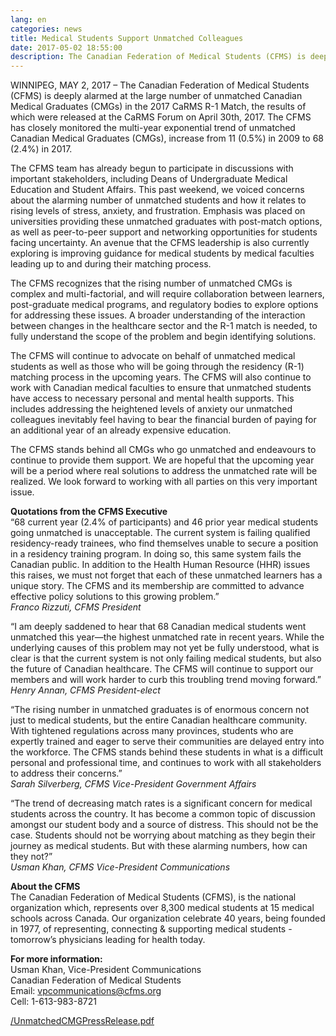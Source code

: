 ```yaml
---
lang: en
categories: news
title: Medical Students Support Unmatched Colleagues
date: 2017-05-02 18:55:00
description: The Canadian Federation of Medical Students (CFMS) is deeply alarmed at the large number of unmatched Canadian Medical Graduates (CMGs) in the 2017 CaRMS R-1 Match.
---
```



WINNIPEG, MAY 2, 2017 – The Canadian Federation of Medical Students (CFMS) is deeply alarmed at the large number of unmatched Canadian Medical Graduates (CMGs) in the 2017 CaRMS R-1 Match, the results of which were released at the CaRMS Forum on April 30th, 2017. The CFMS has closely monitored the multi-year exponential trend of unmatched Canadian Medical Graduates (CMGs), increase from 11 (0.5%) in 2009 to 68 (2.4%) in 2017.

The CFMS team has already begun to participate in discussions with important stakeholders, including Deans of Undergraduate Medical Education and Student Affairs. This past weekend, we voiced concerns about the alarming number of unmatched students and how it relates to rising levels of stress, anxiety, and frustration. Emphasis was placed on universities providing these unmatched graduates with post-match options, as well as peer-to-peer support and networking opportunities for students facing uncertainty. An avenue that the CFMS leadership is also currently exploring is improving guidance for medical students by medical faculties leading up to and during their matching process.

The CFMS recognizes that the rising number of unmatched CMGs is complex and multi-factorial, and will require collaboration between learners, post-graduate medical programs, and regulatory bodies to explore options for addressing these issues. A broader understanding of the interaction between changes in the healthcare sector and the R-1 match is needed, to fully understand the scope of the problem and begin identifying solutions.

The CFMS will continue to advocate on behalf of unmatched medical students as well as those who will be going through the residency (R-1) matching process in the upcoming years. The CFMS will also continue to work with Canadian medical faculties to ensure that unmatched students have access to necessary personal and mental health supports. This includes addressing the heightened levels of anxiety our unmatched colleagues inevitably feel having to bear the financial burden of paying for an additional year of an already expensive education.

The CFMS stands behind all CMGs who go unmatched and endeavours to continue to provide them support. We are hopeful that the upcoming year will be a period where real solutions to address the unmatched rate will be realized. We look forward to working with all parties on this very important issue.

**Quotations from the CFMS Executive**
<br>“68 current year (2.4% of participants) and 46 prior year medical students going unmatched is unacceptable. The current system is failing qualified residency-ready trainees, who find themselves unable to secure a position in a residency training program. In doing so, this same system fails the Canadian public. In addition to the Health Human Resource (HHR) issues this raises, we must not forget that each of these unmatched learners has a unique story. The CFMS and its membership are committed to advance effective policy solutions to this growing problem.”
<br>*Franco Rizzuti, CFMS President*

“I am deeply saddened to hear that 68 Canadian medical students went unmatched this year—the highest unmatched rate in recent years. While the underlying causes of this problem may not yet be fully understood, what is clear is that the current system is not only failing medical students, but also the future of Canadian healthcare. The CFMS will continue to support our members and will work harder to curb this troubling trend moving forward.”
<br>*Henry Annan, CFMS President-elect*

“The rising number in unmatched graduates is of enormous concern not just to medical students, but the entire Canadian healthcare community. With tightened regulations across many provinces, students who are expertly trained and eager to serve their communities are delayed entry into the workforce. The CFMS stands behind these students in what is a difficult personal and professional time, and continues to work with all stakeholders to address their concerns.”
<br>*Sarah Silverberg, CFMS Vice-President Government Affairs*

“The trend of decreasing match rates is a significant concern for medical students across the country. It has become a common topic of discussion amongst our student body and a source of distress. This should not be the case. Students should not be worrying about matching as they begin their journey as medical students. But with these alarming numbers, how can they not?”
<br>*Usman Khan, CFMS Vice-President Communications*

**About the CFMS**
<br>The Canadian Federation of Medical Students (CFMS), is the national organization which, represents over 8,300 medical students at 15 medical schools across Canada. Our organization celebrate 40 years, being founded in 1977, of representing, connecting & supporting medical students - tomorrow’s physicians leading for health today.

**For more information:**
<br>Usman Khan, Vice-President Communications
<br>Canadian Federation of Medical Students
<br>Email: vpcommunications@cfms.org
<br>Cell: 1-613-983-8721

[/UnmatchedCMGPressRelease.pdf](/UnmatchedCMGPressRelease.pdf)
